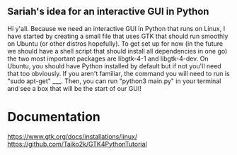 ## Sariah's idea for an interactive GUI in Python
Hi y'all. Because we need an interactive GUI in Python that runs on Linux, I have started by creating a small file that uses GTK that should run smoothly on Ubuntu (or other distros hopefully). To get set up for now (in the future we should have a shell script that should install all dependencies in one go) the two most important packages are libgtk-4-1 and libgtk-4-dev. On Ubuntu, you should have Python installed by default but if not you'll need that too obviously. If you aren't familiar, the command you will need to run is "sudo apt-get" ___. Then, you can run "python3 main.py" in your terminal and see a box that will be the start of our GUI!

# Documentation
https://www.gtk.org/docs/installations/linux/
https://github.com/Taiko2k/GTK4PythonTutorial 